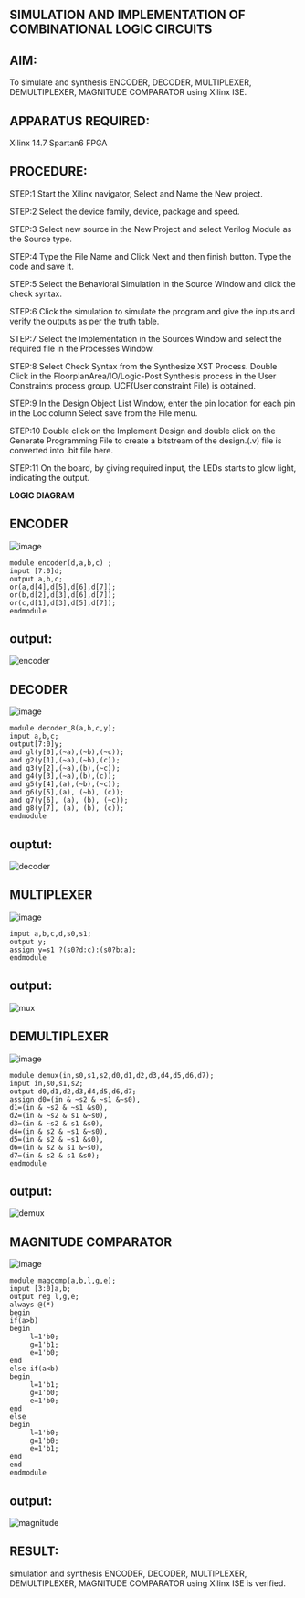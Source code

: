## SIMULATION AND IMPLEMENTATION OF  COMBINATIONAL LOGIC CIRCUITS

## AIM: 
 To simulate and synthesis ENCODER, DECODER, MULTIPLEXER, DEMULTIPLEXER, MAGNITUDE COMPARATOR using Xilinx ISE.

## APPARATUS REQUIRED:
Xilinx 14.7
Spartan6 FPGA

## PROCEDURE:
STEP:1  Start  the Xilinx navigator, Select and Name the New project.

STEP:2  Select the device family, device, package and speed.    

STEP:3  Select new source in the New Project and select Verilog Module as the Source type.  

STEP:4  Type the File Name and Click Next and then finish button. Type the code and save it.

STEP:5  Select the Behavioral Simulation in the Source Window and click the check syntax.  

STEP:6  Click the simulation to simulate the program and  give the inputs and verify the outputs as per the truth table.

STEP:7  Select the Implementation in the Sources Window and select the required file in the Processes Window.

STEP:8  Select Check Syntax from the Synthesize  XST Process. Double Click in the  FloorplanArea/IO/Logic-Post Synthesis process in the User Constraints process group. UCF(User constraint File) is obtained. 

STEP:9  In the Design Object List Window, enter the pin location for each pin in the Loc column Select save from the File menu.

STEP:10 Double click on the Implement Design and double click on the Generate Programming File to create a bitstream of the design.(.v) file is converted into .bit file here.

STEP:11  On the board, by giving required input, the LEDs starts to glow light, indicating the output.

**LOGIC DIAGRAM**

## ENCODER

![image](https://github.com/navaneethans/VLSI-LAB-EXP-2/assets/6987778/3cd1f95e-7531-4cad-9154-fdd397ac439e)
```
module encoder(d,a,b,c) ;
input [7:0]d;
output a,b,c;
or(a,d[4],d[5],d[6],d[7]);
or(b,d[2],d[3],d[6],d[7]);
or(c,d[1],d[3],d[5],d[7]);
endmodule
```
## output:
![encoder](https://github.com/kameshwari2005/VLSI-LAB-EXP-2/assets/160711331/dedf2987-72ab-48af-989d-dbf030f895ee)

## DECODER

![image](https://github.com/navaneethans/VLSI-LAB-EXP-2/assets/6987778/45a5e6cf-bbe0-4fd5-ac84-e5ad4477483b)
```
module decoder_8(a,b,c,y);
input a,b,c; 
output[7:0]y; 
and gl(y[0],(~a),(~b),(~c)); 
and g2(y[1],(~a),(~b),(c)); 
and g3(y[2],(~a),(b),(~c));
and g4(y[3],(~a),(b),(c));
and g5(y[4],(a),(~b),(~c));
and g6(y[5],(a), (~b), (c));
and g7(y[6], (a), (b), (~c)); 
and g8(y[7], (a), (b), (c));
endmodule

```
## ouptut:
![decoder](https://github.com/kameshwari2005/VLSI-LAB-EXP-2/assets/160711331/41deef14-f139-4589-93c7-4c992dd6db2b)


## MULTIPLEXER

![image](https://github.com/navaneethans/VLSI-LAB-EXP-2/assets/6987778/427f75b2-8e67-44b9-ac45-a66651787436)
```module mux(a,b,c,d,s0,s1,y);
input a,b,c,d,s0,s1;
output y;
assign y=s1 ?(s0?d:c):(s0?b:a);
endmodule
```
## output:
![mux](https://github.com/kameshwari2005/VLSI-LAB-EXP-2/assets/160711331/440ad5d9-a4dd-4e9b-ade0-e3672d51466d)


## DEMULTIPLEXER

![image](https://github.com/navaneethans/VLSI-LAB-EXP-2/assets/6987778/1c45a7fc-08ac-4f76-87f2-c084e7150557)
```
module demux(in,s0,s1,s2,d0,d1,d2,d3,d4,d5,d6,d7);
input in,s0,s1,s2;
output d0,d1,d2,d3,d4,d5,d6,d7;
assign d0=(in & ~s2 & ~s1 &~s0),
d1=(in & ~s2 & ~s1 &s0),
d2=(in & ~s2 & s1 &~s0),
d3=(in & ~s2 & s1 &s0),
d4=(in & s2 & ~s1 &~s0),
d5=(in & s2 & ~s1 &s0),
d6=(in & s2 & s1 &~s0),
d7=(in & s2 & s1 &s0);
endmodule
```
## output:
![demux](https://github.com/kameshwari2005/VLSI-LAB-EXP-2/assets/160711331/0c400a18-130f-4333-b0fe-ef87446184a1)


## MAGNITUDE COMPARATOR

![image](https://github.com/navaneethans/VLSI-LAB-EXP-2/assets/6987778/b2fe7a05-6bf7-4dcb-8f5d-28abbf7ea8c2)
```
module magcomp(a,b,l,g,e);
input [3:0]a,b;
output reg l,g,e;
always @(*)
begin
if(a>b)
begin
     l=1'b0;
     g=1'b1;
     e=1'b0;
end
else if(a<b)
begin
     l=1'b1;
     g=1'b0;
     e=1'b0;
end
else
begin
     l=1'b0;
     g=1'b0;
     e=1'b1;
end
end
endmodule
```
## output:
![magnitude](https://github.com/kameshwari2005/VLSI-LAB-EXP-2/assets/160711331/35f22cdd-2bed-4df5-b6ba-028a606e4b2c)

  


## RESULT:
simulation and synthesis ENCODER, DECODER, MULTIPLEXER, DEMULTIPLEXER, MAGNITUDE COMPARATOR using Xilinx ISE is verified.


